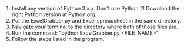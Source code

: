 1. Install any version of Python 3.x.x. Don't use Python 2! Download the right Python version at Python.org.
2. Put the ExcelGrabber.py and Excel spreadsheet in the same directory.
3. Navigate your terminal to the directory where both of those files are.
4. Run the command: "python ExcelGrabber.py <FILE_NAME>"
5. Follow the steps listed in the program.
